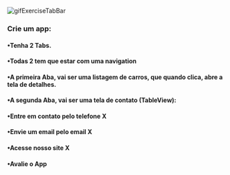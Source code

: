 
![gifExerciseTabBar](https://user-images.githubusercontent.com/60993267/97381192-520b2800-18a7-11eb-9f54-2d7df7d840e8.gif)
### Crie um app: 
#### •Tenha 2 Tabs. 
#### •Todas 2 tem que estar com uma navigation 
#### •A primeira Aba, vai ser uma listagem de carros, que quando clica, abre a tela de detalhes. 
#### •A segunda Aba, vai ser uma tela de contato (TableView): 
#### •Entre em contato pelo telefone X 
#### •Envie um email pelo email X 
#### •Acesse nosso site X 
#### •Avalie o App

